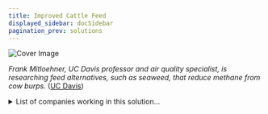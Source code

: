 ```yaml
---
title: Improved Cattle Feed
displayed_sidebar: docSidebar
pagination_prev: solutions
---
```

![Cover Image](../static/img/improved-cattle-feed.png)

*Frank Mitloehner, UC Davis professor and air quality specialist, is researching feed alternatives, such as seaweed, that reduce methane from cow burps.* ([UC Davis](https://www.ucdavis.edu/food/news/making-cattle-more-sustainable))

<details>
        <summary>List of companies working in this solution...</summary>
         <em>Note: this is an experimental AI feature. Accuracy and completeness are a work in progress</em>
        <div>
            <ul>
             
                <li><a href="https://www.mootral.com/">Mootral</a></li>
            
                <li><a href="https://www.perfectdayfoods.com/">Perfect Day</a></li>
            
            </ul>
        </div>
        </details>


:::company job openings
  #### [View open jobs in this Solution](https://climatebase.org/jobs?l=&q=&drawdown_solutions=Improved+Cattle+Feed)
:::

## Overview

* Improved Cattle Feed plays a pivotal role in the endeavor to mitigate climate change.
* **Anaerobic Digestion** and **Synthetic Biology** have emerged as breakthroughs in generating renewable energy and reducing the demand for conventional cattle feed.

  * **Synthetic Genomics**, **Joule Unlimited**, and **Carbon Engineering** are companies leading the charge.

## Progress Made

* **Biochar**: Made from agricultural waste, biochar when added to cattle feed, can substantially reduce methane emissions.
* **Cool Farm Alliance** and **Blue Carbon Initiative** are championing the use of biochar and climate-friendly agricultural practices.

## Lessons Learned

* A collective approach involving scientists, farmers, and policymakers is essential.
* Success includes substantial methane reduction and pilot programs supporting the new feeds.
* However, large-scale adoption, limited feed availability in some regions, and a lack of proper communication and support have posed challenges.

## Challenges Ahead

* A prevalent challenge is the limited awareness about the potential of improved cattle feed. It is imperative to educate the agricultural community and the broader public about its environmental and economic benefits.
* Entities like **Environmental Defense Fund**, **World Wildlife Fund**, and **Natural Resources Defense Council** are striving to raise awareness and address challenges linked to scaling and adoption.

## Best Path Forward

* Steady investment in R&D to refine the technology and make it cost-effective.
* Amplify public awareness about the advantages of Improved Cattle Feed.
* Collaborate with governments to establish incentives for farmers.
* Form alliances with NGOs and institutions for broadened promotion and support.

  **In the Vanguard of the Solution**:

  * **Cargill**: Invested significantly in R&D of Improved Cattle Feed.
  * **Monsanto**: Introduced an incentive program for farmers.
  * **National Cattlemen's Beef Association**: Engaging with governmental bodies for supportive policies.
  * **World Wildlife Fund**: Collaborating with farmers, especially in developing countries, to promote the technology.